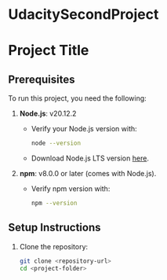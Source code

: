 # UdacitySecondProject
# Project Title

## Prerequisites

To run this project, you need the following:

1. **Node.js**: v20.12.2  
   - Verify your Node.js version with:
     ```bash
     node --version
     ```
   - Download Node.js LTS version [here](https://nodejs.org/).

2. **npm**: v8.0.0 or later (comes with Node.js).  
   - Verify npm version with:
     ```bash
     npm --version
     ```

## Setup Instructions
1. Clone the repository:
   ```bash
   git clone <repository-url>
   cd <project-folder>
